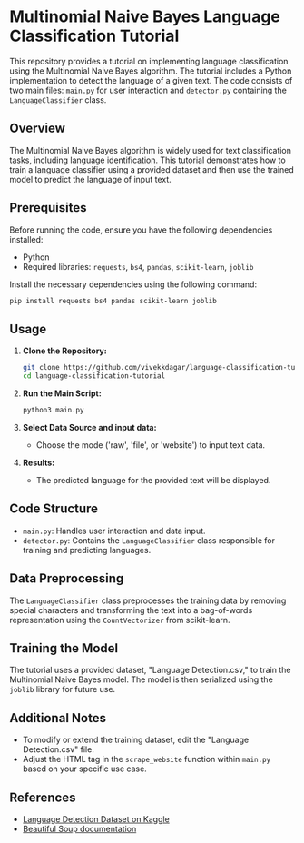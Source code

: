 # Multinomial Naive Bayes Language Classification Tutorial

This repository provides a tutorial on implementing language classification using the Multinomial Naive Bayes algorithm. The tutorial includes a Python implementation to detect the language of a given text. The code consists of two main files: `main.py` for user interaction and `detector.py` containing the `LanguageClassifier` class.

## Overview

The Multinomial Naive Bayes algorithm is widely used for text classification tasks, including language identification. This tutorial demonstrates how to train a language classifier using a provided dataset and then use the trained model to predict the language of input text.

## Prerequisites

Before running the code, ensure you have the following dependencies installed:

- Python
- Required libraries: `requests`, `bs4`, `pandas`, `scikit-learn`, `joblib`

Install the necessary dependencies using the following command:

```bash
pip install requests bs4 pandas scikit-learn joblib
```

## Usage

1. **Clone the Repository:**
   ```bash
   git clone https://github.com/vivekkdagar/language-classification-tutorial.git
   cd language-classification-tutorial
   ```

2. **Run the Main Script:**
   ```bash
   python3 main.py
   ```

3. **Select Data Source and input data:**
   - Choose the mode ('raw', 'file', or 'website') to input text data.

4. **Results:**
   - The predicted language for the provided text will be displayed.

## Code Structure

- `main.py`: Handles user interaction and data input.
- `detector.py`: Contains the `LanguageClassifier` class responsible for training and predicting languages.

## Data Preprocessing

The `LanguageClassifier` class preprocesses the training data by removing special characters and transforming the text into a bag-of-words representation using the `CountVectorizer` from scikit-learn.

## Training the Model

The tutorial uses a provided dataset, "Language Detection.csv," to train the Multinomial Naive Bayes model. The model is then serialized using the `joblib` library for future use.

## Additional Notes

- To modify or extend the training dataset, edit the "Language Detection.csv" file.
- Adjust the HTML tag in the `scrape_website` function within `main.py` based on your specific use case.

## References

- [Language Detection Dataset on Kaggle](https://www.kaggle.com/datasets/basilb2s/language-detection)
- [Beautiful Soup documentation](https://www.crummy.com/software/BeautifulSoup/bs4)
